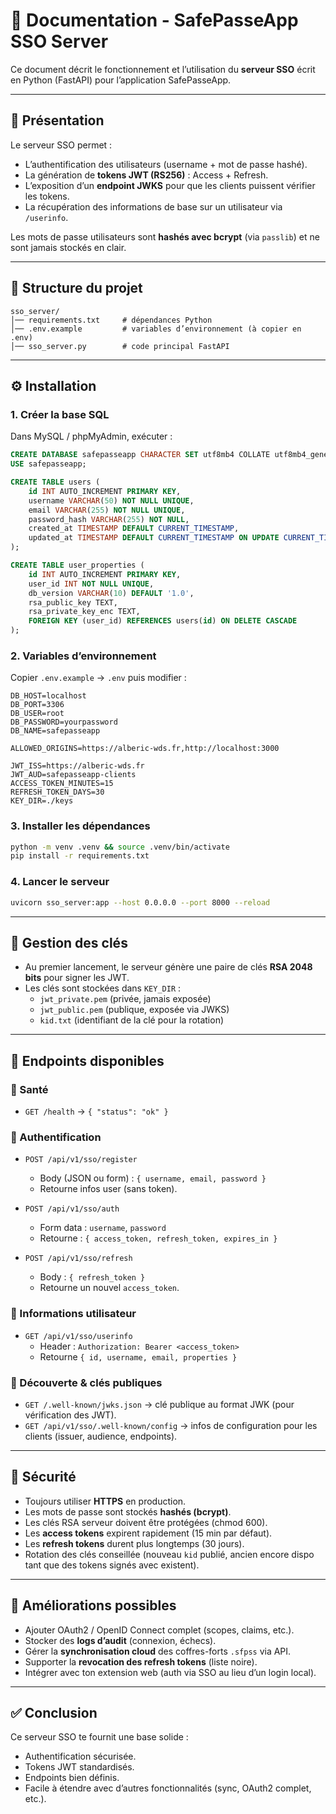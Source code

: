 # 📖 Documentation - SafePasseApp SSO Server

Ce document décrit le fonctionnement et l’utilisation du **serveur SSO** écrit en Python (FastAPI) pour l’application SafePasseApp.

---

## 🚀 Présentation

Le serveur SSO permet :

- L’authentification des utilisateurs (username + mot de passe hashé).
- La génération de **tokens JWT (RS256)** : Access + Refresh.
- L’exposition d’un **endpoint JWKS** pour que les clients puissent vérifier les tokens.
- La récupération des informations de base sur un utilisateur via `/userinfo`.

Les mots de passe utilisateurs sont **hashés avec bcrypt** (via `passlib`) et ne sont jamais stockés en clair.

---

## 📂 Structure du projet

```
sso_server/
│── requirements.txt     # dépendances Python
│── .env.example         # variables d’environnement (à copier en .env)
│── sso_server.py        # code principal FastAPI
```

---

## ⚙️ Installation

### 1. Créer la base SQL

Dans MySQL / phpMyAdmin, exécuter :

```sql
CREATE DATABASE safepasseapp CHARACTER SET utf8mb4 COLLATE utf8mb4_general_ci;
USE safepasseapp;

CREATE TABLE users (
    id INT AUTO_INCREMENT PRIMARY KEY,
    username VARCHAR(50) NOT NULL UNIQUE,
    email VARCHAR(255) NOT NULL UNIQUE,
    password_hash VARCHAR(255) NOT NULL,
    created_at TIMESTAMP DEFAULT CURRENT_TIMESTAMP,
    updated_at TIMESTAMP DEFAULT CURRENT_TIMESTAMP ON UPDATE CURRENT_TIMESTAMP
);

CREATE TABLE user_properties (
    id INT AUTO_INCREMENT PRIMARY KEY,
    user_id INT NOT NULL UNIQUE,
    db_version VARCHAR(10) DEFAULT '1.0',
    rsa_public_key TEXT,
    rsa_private_key_enc TEXT,
    FOREIGN KEY (user_id) REFERENCES users(id) ON DELETE CASCADE
);
```

### 2. Variables d’environnement

Copier `.env.example` → `.env` puis modifier :

```env
DB_HOST=localhost
DB_PORT=3306
DB_USER=root
DB_PASSWORD=yourpassword
DB_NAME=safepasseapp

ALLOWED_ORIGINS=https://alberic-wds.fr,http://localhost:3000

JWT_ISS=https://alberic-wds.fr
JWT_AUD=safepasseapp-clients
ACCESS_TOKEN_MINUTES=15
REFRESH_TOKEN_DAYS=30
KEY_DIR=./keys
```

### 3. Installer les dépendances

```bash
python -m venv .venv && source .venv/bin/activate
pip install -r requirements.txt
```

### 4. Lancer le serveur

```bash
uvicorn sso_server:app --host 0.0.0.0 --port 8000 --reload
```

---

## 🔑 Gestion des clés

- Au premier lancement, le serveur génère une paire de clés **RSA 2048 bits** pour signer les JWT.
- Les clés sont stockées dans `KEY_DIR` :
  - `jwt_private.pem` (privée, jamais exposée)
  - `jwt_public.pem` (publique, exposée via JWKS)
  - `kid.txt` (identifiant de la clé pour la rotation)

---

## 📡 Endpoints disponibles

### 📍 Santé

- `GET /health` → `{ "status": "ok" }`

### 📍 Authentification

- `POST /api/v1/sso/register`

  - Body (JSON ou form) : `{ username, email, password }`
  - Retourne infos user (sans token).

- `POST /api/v1/sso/auth`

  - Form data : `username`, `password`
  - Retourne : `{ access_token, refresh_token, expires_in }`

- `POST /api/v1/sso/refresh`

  - Body : `{ refresh_token }`
  - Retourne un nouvel `access_token`.

### 📍 Informations utilisateur

- `GET /api/v1/sso/userinfo`
  - Header : `Authorization: Bearer <access_token>`
  - Retourne `{ id, username, email, properties }`

### 📍 Découverte & clés publiques

- `GET /.well-known/jwks.json` → clé publique au format JWK (pour vérification des JWT).
- `GET /api/v1/sso/.well-known/config` → infos de configuration pour les clients (issuer, audience, endpoints).

---

## 🔐 Sécurité

- Toujours utiliser **HTTPS** en production.
- Les mots de passe sont stockés **hashés (bcrypt)**.
- Les clés RSA serveur doivent être protégées (chmod 600).
- Les **access tokens** expirent rapidement (15 min par défaut).
- Les **refresh tokens** durent plus longtemps (30 jours).
- Rotation des clés conseillée (nouveau `kid` publié, ancien encore dispo tant que des tokens signés avec existent).

---

## 🔮 Améliorations possibles

- Ajouter OAuth2 / OpenID Connect complet (scopes, claims, etc.).
- Stocker des **logs d’audit** (connexion, échecs).
- Gérer la **synchronisation cloud** des coffres-forts `.sfpss` via API.
- Supporter la **revocation des refresh tokens** (liste noire).
- Intégrer avec ton extension web (auth via SSO au lieu d’un login local).

---

## ✅ Conclusion

Ce serveur SSO te fournit une base solide :

- Authentification sécurisée.
- Tokens JWT standardisés.
- Endpoints bien définis.
- Facile à étendre avec d’autres fonctionnalités (sync, OAuth2 complet, etc.).

